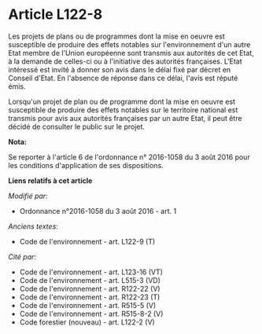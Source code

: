 # Article L122-8

Les projets de plans ou de programmes  dont la mise en oeuvre est susceptible de produire des effets notables sur
l'environnement d'un autre Etat membre de  l'Union  européenne sont transmis aux autorités de cet Etat, à la demande de
celles-ci ou à l'initiative des autorités françaises. L'Etat intéressé est invité à donner son avis dans le délai fixé par
décret en Conseil d'Etat. En l'absence de réponse dans ce délai, l'avis est réputé émis.

Lorsqu'un projet de plan ou de programme dont la mise en oeuvre est susceptible de produire des effets notables sur le
territoire national est transmis pour avis aux autorités françaises par un autre Etat, il peut être décidé de consulter le
public sur le projet.

**Nota:**

Se reporter à l'article 6 de l'ordonnance n° 2016-1058 du 3 août 2016 pour les conditions d'application de ses dispositions.

**Liens relatifs à cet article**

_Modifié par_:

  - Ordonnance n°2016-1058 du 3 août 2016 - art. 1

_Anciens textes_:

  - Code de l'environnement - art. L122-9 (T)

_Cité par_:

  - Code de l'environnement - art. L123-16 (VT)
  - Code de l'environnement - art. L515-3 (VD)
  - Code de l'environnement - art. R122-22 (V)
  - Code de l'environnement - art. R122-23 (T)
  - Code de l'environnement - art. R515-5 (V)
  - Code de l'environnement - art. R515-8-2 (V)
  - Code forestier (nouveau) - art. L122-2 (V)
